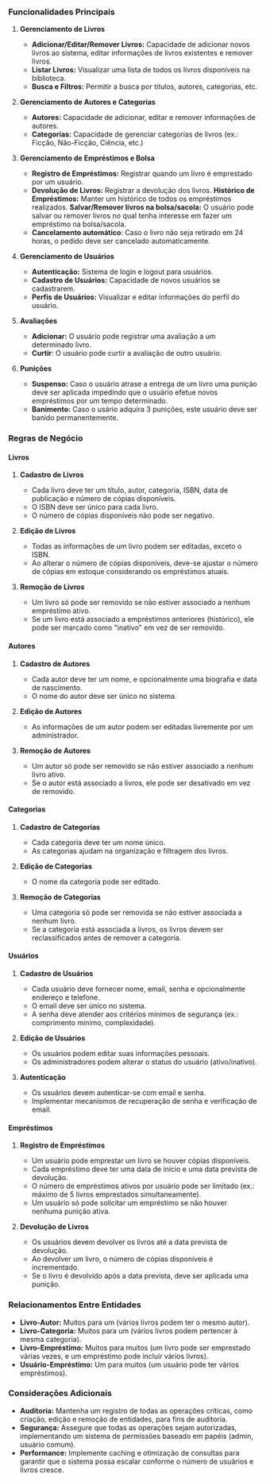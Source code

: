 ### Funcionalidades Principais

1. **Gerenciamento de Livros**
	- **Adicionar/Editar/Remover Livros:** Capacidade de adicionar novos livros ao sistema, editar informações de livros existentes e remover livros.
	- **Listar Livros:** Visualizar uma lista de todos os livros disponíveis na biblioteca.
	- **Busca e Filtros:** Permitir a busca por títulos, autores, categorias, etc.

2. **Gerenciamento de Autores e Categorias**
    - **Autores:** Capacidade de adicionar, editar e remover informações de autores.
    - **Categorias:** Capacidade de gerenciar categorias de livros (ex.: Ficção, Não-Ficção, Ciência, etc.)

3. **Gerenciamento de Empréstimos e Bolsa**
    - **Registro de Empréstimos:** Registrar quando um livro é emprestado por um usuário.
    - **Devolução de Livros:** Registrar a devolução dos livros.
      **Histórico de Empréstimos:** Manter um histórico de todos os empréstimos realizados.
   **Salvar/Remover livros na bolsa/sacola:** O usuário pode salvar ou remover livros no qual tenha interesse em fazer um empréstimo na bolsa/sacola.
    - **Cancelamento automático**: Caso o livro não seja retirado em 24 horas, o pedido deve ser cancelado automaticamente.

4. **Gerenciamento de Usuários**
    - **Autenticação:** Sistema de login e logout para usuários.
    - **Cadastro de Usuários:** Capacidade de novos usuários se cadastrarem.
    - **Perfis de Usuários:** Visualizar e editar informações do perfil do usuário.

5. **Avaliações**
    - **Adicionar:** O usuário pode registrar uma avaliação a um determinado livro.
    - **Curtir**: O usuário pode curtir a avaliação de outro usuário.

6. **Punições**
    - **Suspenso:** Caso o usuário atrase a entrega de um livro uma punição deve ser aplicada impedindo que o usuário efetue novos empréstimos por um tempo determinado.
    - **Banimento:** Caso o usário adquira 3 punições, este usuário deve ser banido permanentemente.

### Regras de Negócio

#### Livros

1. **Cadastro de Livros**
    - Cada livro deve ter um título, autor, categoria, ISBN, data de publicação e número de cópias disponíveis.
    - O ISBN deve ser único para cada livro.
    - O número de cópias disponíveis não pode ser negativo.

2. **Edição de Livros**
    - Todas as informações de um livro podem ser editadas, exceto o ISBN.
    - Ao alterar o número de cópias disponíveis, deve-se ajustar o número de cópias em estoque considerando os empréstimos atuais.

3. **Remoção de Livros**
    - Um livro só pode ser removido se não estiver associado a nenhum empréstimo ativo.
    - Se um livro está associado a empréstimos anteriores (histórico), ele pode ser marcado como "inativo" em vez de ser removido.

#### Autores

1. **Cadastro de Autores**
    - Cada autor deve ter um nome, e opcionalmente uma biografia e data de nascimento.
    - O nome do autor deve ser único no sistema.

2. **Edição de Autores**
    - As informações de um autor podem ser editadas livremente por um administrador.

3. **Remoção de Autores**
    - Um autor só pode ser removido se não estiver associado a nenhum livro ativo.
    - Se o autor está associado a livros, ele pode ser desativado em vez de removido.

#### Categorias

1. **Cadastro de Categorias**
    - Cada categoria deve ter um nome único.
    - As categorias ajudam na organização e filtragem dos livros.

2. **Edição de Categorias**
    - O nome da categoria pode ser editado.

3. **Remoção de Categorias**
    - Uma categoria só pode ser removida se não estiver associada a nenhum livro.
    - Se a categoria está associada a livros, os livros devem ser reclassificados antes de remover a categoria.

#### Usuários

1. **Cadastro de Usuários**
    - Cada usuário deve fornecer nome, email, senha e opcionalmente endereço e telefone.
    - O email deve ser único no sistema.
    - A senha deve atender aos critérios mínimos de segurança (ex.: comprimento mínimo, complexidade).

2. **Edição de Usuários**
    - Os usuários podem editar suas informações pessoais.
    - Os administradores podem alterar o status do usuário (ativo/inativo).

3. **Autenticação**
    - Os usuários devem autenticar-se com email e senha.
    - Implementar mecanismos de recuperação de senha e verificação de email.

#### Empréstimos

1. **Registro de Empréstimos**
    - Um usuário pode emprestar um livro se houver cópias disponíveis.
    - Cada empréstimo deve ter uma data de início e uma data prevista de devolução.
    - O número de empréstimos ativos por usuário pode ser limitado (ex.: máximo de 5 livros emprestados simultaneamente).
    - Um usuário só pode solicitar um empréstimo se não houver nenhuma punição ativa.

2. **Devolução de Livros**
    - Os usuários devem devolver os livros até a data prevista de devolução.
    - Ao devolver um livro, o número de cópias disponíveis é incrementado.
    - Se o livro é devolvido após a data prevista, deve ser aplicada uma punição.


### Relacionamentos Entre Entidades

- **Livro-Autor:** Muitos para um (vários livros podem ter o mesmo autor).
- **Livro-Categoria:** Muitos para um (vários livros podem pertencer à mesma categoria).
- **Livro-Empréstimo:** Muitos para muitos (um livro pode ser emprestado várias vezes, e um empréstimo pode incluir vários livros).
- **Usuário-Empréstimo:** Um para muitos (um usuário pode ter vários empréstimos).

### Considerações Adicionais

- **Auditoria:** Mantenha um registro de todas as operações críticas, como criação, edição e remoção de entidades, para fins de auditoria.
- **Segurança:** Assegure que todas as operações sejam autorizadas, implementando um sistema de permissões baseado em papéis (admin, usuário comum).
- **Performance:** Implemente caching e otimização de consultas para garantir que o sistema possa escalar conforme o número de usuários e livros cresce.

